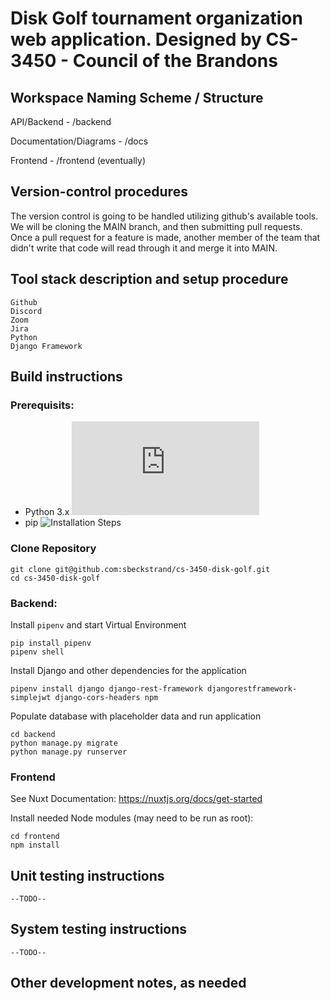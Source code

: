 # Disk Golf tournament organization web application. Designed by CS-3450 - Council of the Brandons

## Workspace Naming Scheme / Structure

API/Backend - /backend

Documentation/Diagrams - /docs

Frontend - /frontend (eventually)

## Version-control procedures

The version control is going to be handled utilizing github's available tools.  We will be cloning the MAIN branch, and then submitting pull requests.
Once a pull request for a feature is made, another member of the team that didn't write that code will read through it and merge it into MAIN.

## Tool stack description and setup procedure
	Github
	Discord
	Zoom
	Jira
	Python
	Django Framework

## Build instructions

### Prerequisits:

- Python 3.x ![Installation Steps](https://docs.python.org/3/using/index.html)
- pip ![Installation Steps](https://pip.pypa.io/en/stable/installation/)

### Clone Repository
```
git clone git@github.com:sbeckstrand/cs-3450-disk-golf.git
cd cs-3450-disk-golf
```

### Backend:

Install `pipenv` and start Virtual Environment

```
pip install pipenv
pipenv shell
```

Install Django and other dependencies for the application

```
pipenv install django django-rest-framework djangorestframework-simplejwt django-cors-headers npm
```

Populate database with placeholder data and run application
```
cd backend
python manage.py migrate
python manage.py runserver
```

### Frontend
See Nuxt Documentation: https://nuxtjs.org/docs/get-started

Install needed Node modules (may need to be run as root):

```
cd frontend
npm install 
```

## Unit testing instructions
	--TODO--

## System testing instructions
	--TODO--
	
## Other development notes, as needed
	